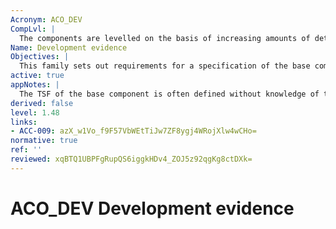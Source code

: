 ```yaml
---
Acronym: ACO_DEV
CompLvl: |
  The components are levelled on the basis of increasing amounts of detail about the interfaces provided, and how they are implemented.
Name: Development evidence
Objectives: |
  This family sets out requirements for a specification of the base component in increasing levels of detail. Such information is required to gain confidence that the appropriate security functionality is provided to support the requirements of the dependent component (as identified in the reliance information).
active: true
appNotes: |
  The TSF of the base component is often defined without knowledge of the dependencies of the possible applications with which it may by composed. The TSF of this base component is defined to include all parts of the base component that have to be relied upon for enforcement of the base component SFRs. This will include all parts of the base component required to implement the base component SFRs. The functional specification of the base component will describe the TSFI in terms of the interfaces the base component provides to allow an external entity to invoke operations of the TSF. This includes interfaces to the human user to permit interaction with the operation of the TSF invoking SFRs and also interfaces allowing an external IT entity to make calls into the TSF. The functional specification only provides a description of what the TSF provides at its interface and the means by which that TSF functionality are invoked. Therefore, the functional specification does not necessarily provide a complete interface specification of all possible interfaces available between an external entity and the base component. It does not include what the TSF expects/requires from the operational environment. The description of what a dependent component TSF relies upon of a base component is considered in Reliance of dependent component (ACO_REL) and the development information evidence provides a response to the interfaces specified. The development information evidence includes a specification of the base component. This may be the evidence used during evaluation of the base component to satisfy the ADV requirements, or may be another form of evidence produced by either the base component developer or the composed TOE developer. This specification of the base component is used during Development evidence (ACO_DEV) to gain confidence that the appropriate security functionality is provided to support the requirements of the dependent component. The level of detail required of this evidence increases to reflect the level of required assurance in the composed TOE. This is expected to broadly reflect the increasing confidence gained from the application of the assurance packages to the components. The evaluator determines that this description of the base component is consistent with the reliance information provided for the dependent component.
derived: false
level: 1.48
links:
- ACC-009: azX_w1Vo_f9F57VbWEtTiJw7ZF8ygj4WRojXlw4wCHo=
normative: true
ref: ''
reviewed: xqBTQ1UBPFgRupQS6iggkHDv4_ZOJ5z92qgKg8ctDXk=
---
```


# ACO_DEV Development evidence